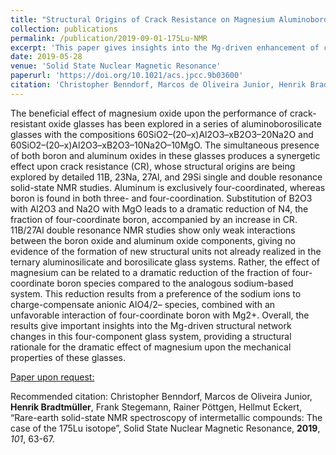 ```yaml
---
title: "Structural Origins of Crack Resistance on Magnesium Aluminoborosilicate Glasses Studied by Solid-State NMR"
collection: publications
permalink: /publication/2019-09-01-175Lu-NMR
excerpt: 'This paper gives insights into the Mg-driven enhancement of crack-resistance in aluminoborosilicate glasses.'
date: 2019-05-28
venue: 'Solid State Nuclear Magnetic Resonance'
paperurl: 'https://doi.org/10.1021/acs.jpcc.9b03600'
citation: 'Christopher Benndorf, Marcos de Oliveira Junior, Henrik Bradtmüller, Frank Stegemann, Rainer Pöttgen, Hellmut Eckert, “Structural Origins of Crack Resistance on Magnesium Aluminoborosilicate Glasses Studied by Solid-State NMR”, Solid State Nuclear Magnetic Resonance, 2019, 101, 63-67.'
---
```

The beneficial effect of magnesium oxide upon the performance of crack-resistant oxide glasses has been explored in a series of aluminoborosilicate glasses with the compositions 60SiO2–(20–x)Al2O3–xB2O3–20Na2O and 60SiO2–(20–x)Al2O3–xB2O3–10Na2O–10MgO. The simultaneous presence of both boron and aluminum oxides in these glasses produces a synergetic effect upon crack resistance (CR), whose structural origins are being explored by detailed 11B, 23Na, 27Al, and 29Si single and double resonance solid-state NMR studies. Aluminum is exclusively four-coordinated, whereas boron is found in both three- and four-coordination. Substitution of B2O3 with Al2O3 and Na2O with MgO leads to a dramatic reduction of N4, the fraction of four-coordinate boron, accompanied by an increase in CR. 11B/27Al double resonance NMR studies show only weak interactions between the boron oxide and aluminum oxide components, giving no evidence of the formation of new structural units not already realized in the ternary aluminosilicate and borosilicate glass systems. Rather, the effect of magnesium can be related to a dramatic reduction of the fraction of four-coordinate boron species compared to the analogous sodium-based system. This reduction results from a preference of the sodium ions to charge-compensate anionic AlO4/2– species, combined with an unfavorable interaction of four-coordinate boron with Mg2+. Overall, the results give important insights into the Mg-driven structural network changes in this four-component glass system, providing a structural rationale for the dramatic effect of magnesium upon the mechanical properties of these glasses.

[Paper upon request:](@mailto:mail@bradtmueller.net)

Recommended citation: Christopher Benndorf, Marcos de Oliveira Junior, <b>Henrik Bradtmüller</b>, Frank Stegemann, Rainer Pöttgen, Hellmut Eckert, “Rare-earth solid-state NMR spectroscopy of intermetallic compounds: The case of the 175Lu isotope”, Solid State Nuclear Magnetic Resonance, **2019**, *101*, 63-67.